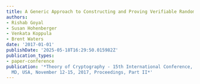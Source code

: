 ```yaml
---
title: A Generic Approach to Constructing and Proving Verifiable Random Functions
authors:
- Rishab Goyal
- Susan Hohenberger
- Venkata Koppula
- Brent Waters
date: '2017-01-01'
publishDate: '2025-05-18T16:29:50.015982Z'
publication_types:
- paper-conference
publication: '*Theory of Cryptography - 15th International Conference, TCC 2017, Baltimore,
  MD, USA, November 12-15, 2017, Proceedings, Part II*'
---
```

